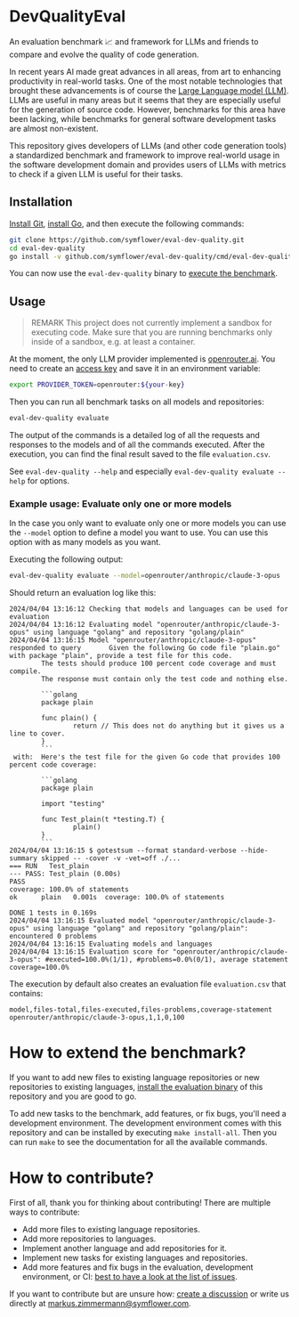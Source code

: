 # DevQualityEval

An evaluation benchmark 📈 and framework for LLMs and friends to compare and evolve the quality of code generation.

In recent years AI made great advances in all areas, from art to enhancing productivity in real-world tasks. One of the most notable technologies that brought these advancements is of course the [Large Language model (LLM)](https://en.wikipedia.org/wiki/Large_language_model). LLMs are useful in many areas but it seems that they are especially useful for the generation of source code. However, benchmarks for this area have been lacking, while benchmarks for general software development tasks are almost non-existent.

This repository gives developers of LLMs (and other code generation tools) a standardized benchmark and framework to improve real-world usage in the software development domain and provides users of LLMs with metrics to check if a given LLM is useful for their tasks.

## Installation

[Install Git](https://git-scm.com/downloads), [install Go](https://go.dev/doc/install), and then execute the following commands:

```bash
git clone https://github.com/symflower/eval-dev-quality.git
cd eval-dev-quality
go install -v github.com/symflower/eval-dev-quality/cmd/eval-dev-quality
```

You can now use the `eval-dev-quality` binary to [execute the benchmark](#usage).

## Usage

> REMARK This project does not currently implement a sandbox for executing code. Make sure that you are running benchmarks only inside of a sandbox, e.g. at least a container.

At the moment, the only LLM provider implemented is [openrouter.ai](https://openrouter.ai/). You need to create an [access key](https://openrouter.ai/keys) and save it in an environment variable:

```bash
export PROVIDER_TOKEN=openrouter:${your-key}
```

Then you can run all benchmark tasks on all models and repositories:

```bash
eval-dev-quality evaluate
```

The output of the commands is a detailed log of all the requests and responses to the models and of all the commands executed. After the execution, you can find the final result saved to the file `evaluation.csv`.

See `eval-dev-quality --help` and especially `eval-dev-quality evaluate --help` for options.

### Example usage: Evaluate only one or more models

In the case you only want to evaluate only one or more models you can use the `--model` option to define a model you want to use. You can use this option with as many models as you want.

Executing the following output:

```bash
eval-dev-quality evaluate --model=openrouter/anthropic/claude-3-opus
```

Should return an evaluation log like this:

````plain
2024/04/04 13:16:12 Checking that models and languages can be used for evaluation
2024/04/04 13:16:12 Evaluating model "openrouter/anthropic/claude-3-opus" using language "golang" and repository "golang/plain"
2024/04/04 13:16:15 Model "openrouter/anthropic/claude-3-opus" responded to query       Given the following Go code file "plain.go" with package "plain", provide a test file for this code.
        The tests should produce 100 percent code coverage and must compile.
        The response must contain only the test code and nothing else.

        ```golang
        package plain

        func plain() {
                return // This does not do anything but it gives us a line to cover.
        }
        ```
 with:  Here's the test file for the given Go code that provides 100 percent code coverage:

        ```golang
        package plain

        import "testing"

        func Test_plain(t *testing.T) {
                plain()
        }
        ```
2024/04/04 13:16:15 $ gotestsum --format standard-verbose --hide-summary skipped -- -cover -v -vet=off ./...
=== RUN   Test_plain
--- PASS: Test_plain (0.00s)
PASS
coverage: 100.0% of statements
ok      plain   0.001s  coverage: 100.0% of statements

DONE 1 tests in 0.169s
2024/04/04 13:16:15 Evaluated model "openrouter/anthropic/claude-3-opus" using language "golang" and repository "golang/plain": encountered 0 problems
2024/04/04 13:16:15 Evaluating models and languages
2024/04/04 13:16:15 Evaluation score for "openrouter/anthropic/claude-3-opus": #executed=100.0%(1/1), #problems=0.0%(0/1), average statement coverage=100.0%
````

The execution by default also creates an evaluation file `evaluation.csv` that contains:

```
model,files-total,files-executed,files-problems,coverage-statement
openrouter/anthropic/claude-3-opus,1,1,0,100
```

# How to extend the benchmark?

If you want to add new files to existing language repositories or new repositories to existing languages, [install the evaluation binary](#installation) of this repository and you are good to go.

To add new tasks to the benchmark, add features, or fix bugs, you'll need a development environment. The development environment comes with this repository and can be installed by executing `make install-all`. Then you can run `make` to see the documentation for all the available commands.

# How to contribute?

First of all, thank you for thinking about contributing! There are multiple ways to contribute:

-   Add more files to existing language repositories.
-   Add more repositories to languages.
-   Implement another language and add repositories for it.
-   Implement new tasks for existing languages and repositories.
-   Add more features and fix bugs in the evaluation, development environment, or CI: [best to have a look at the list of issues](https://github.com/symflower/eval-dev-quality/issues).

If you want to contribute but are unsure how: [create a discussion](https://github.com/symflower/eval-dev-quality/discussions) or write us directly at [markus.zimmermann@symflower.com](mailto:markus.zimmermann@symflower.com).
